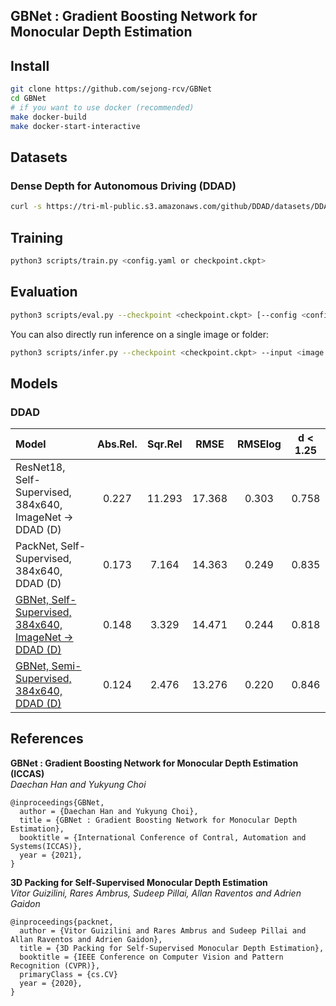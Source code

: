 ## GBNet : Gradient Boosting Network for Monocular Depth Estimation
## Install

```bash
git clone https://github.com/sejong-rcv/GBNet
cd GBNet
# if you want to use docker (recommended)
make docker-build
make docker-start-interactive
```


## Datasets

### Dense Depth for Autonomous Driving (DDAD)


```bash
curl -s https://tri-ml-public.s3.amazonaws.com/github/DDAD/datasets/DDAD.tar | tar -xv -C /data/datasets/
```
## Training

```bash
python3 scripts/train.py <config.yaml or checkpoint.ckpt>
```


## Evaluation


```bash
python3 scripts/eval.py --checkpoint <checkpoint.ckpt> [--config <config.yaml>]
```

You can also directly run inference on a single image or folder:

```bash
python3 scripts/infer.py --checkpoint <checkpoint.ckpt> --input <image or folder> --output <image or folder> [--image_shape <input shape (h,w)>]
```

## Models

### DDAD

| Model | Abs.Rel. | Sqr.Rel | RMSE | RMSElog | d < 1.25 |
| :--- | :---: | :---: | :---: |  :---: |  :---: |
| ResNet18, Self-Supervised, 384x640, ImageNet &rightarrow; DDAD (D) | 0.227 | 11.293 | 17.368 | 0.303 | 0.758 |
| PackNet,  Self-Supervised, 384x640, DDAD (D) | 0.173 | 7.164 | 14.363 | 0.249 | 0.835 |
| [GBNet, Self-Supervised, 384x640, ImageNet &rightarrow; DDAD (D)](http://multispectral.sejong.ac.kr:8080/share.cgi?ssid=0gv2Kx0) | 0.148 | 3.329 | 14.471 | 0.244 | 0.818 |
| [GBNet,  Semi-Supervised, 384x640, DDAD (D)](http://multispectral.sejong.ac.kr:8080/share.cgi?ssid=0rycygL) | 0.124 | 2.476 | 13.276 | 0.220 | 0.846 |

## References

<a id="GBNet"> </a>
**GBNet : Gradient Boosting Network for Monocular Depth Estimation (ICCAS)** \
*Daechan Han and Yukyung Choi*
```
@inproceedings{GBNet,
  author = {Daechan Han and Yukyung Choi},
  title = {GBNet : Gradient Boosting Network for Monocular Depth Estimation},
  booktitle = {International Conference of Contral, Automation and Systems(ICCAS)},
  year = {2021},
}
```

<a id="cvpr-packnet"> </a>
**3D Packing for Self-Supervised Monocular Depth Estimation** \
*Vitor Guizilini, Rares Ambrus, Sudeep Pillai, Allan Raventos and Adrien Gaidon*
```
@inproceedings{packnet,
  author = {Vitor Guizilini and Rares Ambrus and Sudeep Pillai and Allan Raventos and Adrien Gaidon},
  title = {3D Packing for Self-Supervised Monocular Depth Estimation},
  booktitle = {IEEE Conference on Computer Vision and Pattern Recognition (CVPR)},
  primaryClass = {cs.CV}
  year = {2020},
}
```
